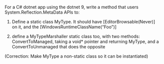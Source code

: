 For a C# dotnet app using the dotnet 9, write a method that users System.Reflection.MetaData APIs to:
1) Define a static class MyType.  It should have [EditorBrowsable(Never)] on it, and the [WindowsRuntimeClassName(“Foo”)]

2) define a MyTypeMarshaller static class too, with two methods: ConvertToManaged, taking a void* pointer and returning MyType, and a ConvertToUnmanaged that does the opposite

(Correction: Make MyType a non-static class so it can be instantiated)
